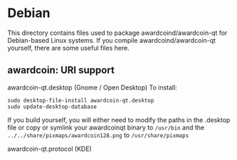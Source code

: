 
Debian
====================
This directory contains files used to package awardcoind/awardcoin-qt
for Debian-based Linux systems. If you compile awardcoind/awardcoin-qt yourself, there are some useful files here.

## awardcoin: URI support ##


awardcoin-qt.desktop  (Gnome / Open Desktop)
To install:

	sudo desktop-file-install awardcoin-qt.desktop
	sudo update-desktop-database

If you build yourself, you will either need to modify the paths in
the .desktop file or copy or symlink your awardcoinqt binary to `/usr/bin`
and the `../../share/pixmaps/awardcoin128.png` to `/usr/share/pixmaps`

awardcoin-qt.protocol (KDE)

